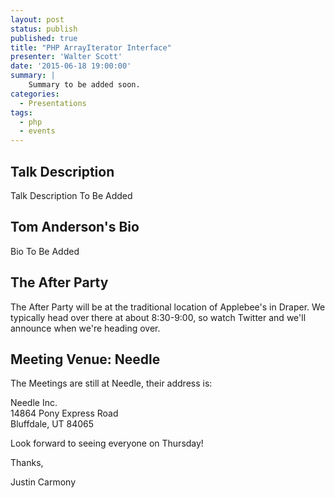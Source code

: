 ```yaml
---
layout: post
status: publish
published: true
title: "PHP ArrayIterator Interface"
presenter: 'Walter Scott'
date: '2015-06-18 19:00:00'
summary: |
    Summary to be added soon.
categories:
  - Presentations
tags:
  - php
  - events
---
```

## Talk Description

Talk Description To Be Added

## Tom Anderson's Bio

Bio To Be Added


## The After Party

The After Party will be at the traditional location of Applebee's in Draper. We typically head over there at about 8:30-9:00, so watch Twitter and we'll announce when we're heading over.

## Meeting Venue: Needle

The Meetings are still at Needle, their address is:

Needle Inc.<br/>
14864 Pony Express Road<br/>
Bluffdale, UT 84065

Look forward to seeing everyone on Thursday!

Thanks,

Justin Carmony